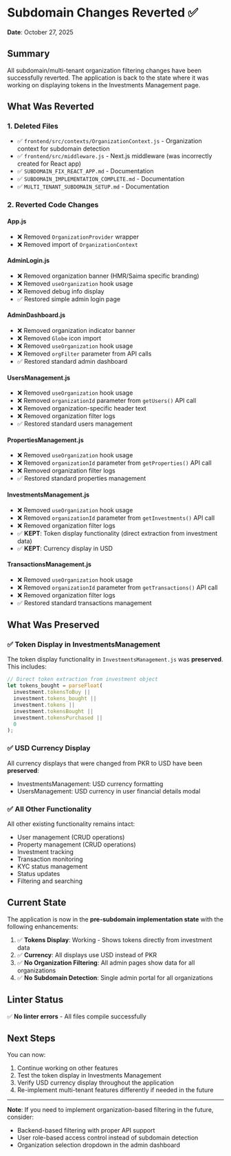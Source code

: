 # Subdomain Changes Reverted ✅

**Date**: October 27, 2025

## Summary

All subdomain/multi-tenant organization filtering changes have been successfully reverted. The application is back to the state where it was working on displaying tokens in the Investments Management page.

## What Was Reverted

### 1. **Deleted Files**
- ✅ `frontend/src/contexts/OrganizationContext.js` - Organization context for subdomain detection
- ✅ `frontend/src/middleware.js` - Next.js middleware (was incorrectly created for React app)
- ✅ `SUBDOMAIN_FIX_REACT_APP.md` - Documentation
- ✅ `SUBDOMAIN_IMPLEMENTATION_COMPLETE.md` - Documentation
- ✅ `MULTI_TENANT_SUBDOMAIN_SETUP.md` - Documentation

### 2. **Reverted Code Changes**

#### **App.js**
- ❌ Removed `OrganizationProvider` wrapper
- ❌ Removed import of `OrganizationContext`

#### **AdminLogin.js**
- ❌ Removed organization banner (HMR/Saima specific branding)
- ❌ Removed `useOrganization` hook usage
- ❌ Removed debug info display
- ✅ Restored simple admin login page

#### **AdminDashboard.js**
- ❌ Removed organization indicator banner
- ❌ Removed `Globe` icon import
- ❌ Removed `useOrganization` hook usage
- ❌ Removed `orgFilter` parameter from API calls
- ✅ Restored standard admin dashboard

#### **UsersManagement.js**
- ❌ Removed `useOrganization` hook usage
- ❌ Removed `organizationId` parameter from `getUsers()` API call
- ❌ Removed organization-specific header text
- ❌ Removed organization filter logs
- ✅ Restored standard users management

#### **PropertiesManagement.js**
- ❌ Removed `useOrganization` hook usage
- ❌ Removed `organizationId` parameter from `getProperties()` API call
- ❌ Removed organization filter logs
- ✅ Restored standard properties management

#### **InvestmentsManagement.js**
- ❌ Removed `useOrganization` hook usage
- ❌ Removed `organizationId` parameter from `getInvestments()` API call
- ❌ Removed organization filter logs
- ✅ **KEPT**: Token display functionality (direct extraction from investment data)
- ✅ **KEPT**: Currency display in USD

#### **TransactionsManagement.js**
- ❌ Removed `useOrganization` hook usage
- ❌ Removed `organizationId` parameter from `getTransactions()` API call
- ❌ Removed organization filter logs
- ✅ Restored standard transactions management

## What Was Preserved

### ✅ Token Display in InvestmentsManagement
The token display functionality in `InvestmentsManagement.js` was **preserved**. This includes:

```javascript
// Direct token extraction from investment object
let tokens_bought = parseFloat(
  investment.tokensToBuy || 
  investment.tokens_bought || 
  investment.tokens || 
  investment.tokensBought ||
  investment.tokensPurchased ||
  0
);
```

### ✅ USD Currency Display
All currency displays that were changed from PKR to USD have been **preserved**:
- InvestmentsManagement: USD currency formatting
- UsersManagement: USD currency in user financial details modal

### ✅ All Other Functionality
All other existing functionality remains intact:
- User management (CRUD operations)
- Property management (CRUD operations)
- Investment tracking
- Transaction monitoring
- KYC status management
- Status updates
- Filtering and searching

## Current State

The application is now in the **pre-subdomain implementation state** with the following enhancements:

1. ✅ **Tokens Display**: Working - Shows tokens directly from investment data
2. ✅ **Currency**: All displays use USD instead of PKR
3. ✅ **No Organization Filtering**: All admin pages show data for all organizations
4. ✅ **No Subdomain Detection**: Single admin portal for all organizations

## Linter Status

✅ **No linter errors** - All files compile successfully

## Next Steps

You can now:
1. Continue working on other features
2. Test the token display in Investments Management
3. Verify USD currency display throughout the application
4. Re-implement multi-tenant features differently if needed in the future

---

**Note**: If you need to implement organization-based filtering in the future, consider:
- Backend-based filtering with proper API support
- User role-based access control instead of subdomain detection
- Organization selection dropdown in the admin dashboard

